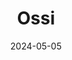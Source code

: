 ---
date: 2024-05-05
featured_image: Ossi-20240703-3.jpg
title: Ossi
description: 
tags: ["ossi"]
---